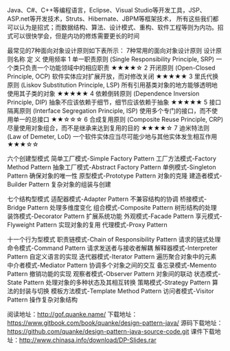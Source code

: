 Java、C#、C++等编程语言，Eclipse、Visual Studio等开发工具，JSP、ASP.net等开发技术，Struts、Hibernate、JBPM等框架技术，
所有这些我们都可以认为是招式；而数据结构、算法、设计模式、重构、软件工程等则为内功。招式可以很快学会，但是内功的修炼需要更长的时间

最常见的7种面向对象设计原则如下表所示： 7种常用的面向对象设计原则
设计原则名称 定 义 使用频率
1 单一职责原则 (Single Responsibility Principle, SRP) 一个类只负责一个功能领域中的相应职责 ★★★★☆
2 开闭原则 (Open-Closed Principle, OCP) 软件实体应对扩展开放，而对修改关闭 ★★★★★
3 里氏代换原则 (Liskov Substitution Principle, LSP) 所有引用基类对象的地方能够透明地使用其子类的对象 ★★★★★
4 依赖倒转原则 (Dependence Inversion Principle, DIP) 抽象不应该依赖于细节，细节应该依赖于抽象 ★★★★★
5 接口隔离原则 (Interface Segregation Principle, ISP) 使用多个专门的接口，而不使用单一的总接口 ★★☆☆☆
6 合成复用原则 (Composite Reuse Principle, CRP) 尽量使用对象组合，而不是继承来达到复用的目的 ★★★★☆
7 迪米特法则 (Law of Demeter, LoD) 一个软件实体应当尽可能少地与其他实体发生相互作用 ★★★☆☆

六个创建型模式
简单工厂模式-Simple Factory Pattern
工厂方法模式-Factory Method Pattern
抽象工厂模式-Abstract Factory Pattern
单例模式-Singleton Pattern 确保对象的唯一性
原型模式-Prototype Pattern 对象的克隆
建造者模式-Builder Pattern 复杂对象的组装与创建

七个结构型模式
适配器模式-Adapter Pattern 不兼容结构的协调
桥接模式-Bridge Pattern 处理多维度变化
组合模式-Composite Pattern 树形结构的处理
装饰模式-Decorator Pattern 扩展系统功能
外观模式-Facade Pattern
享元模式-Flyweight Pattern 实现对象的复用
代理模式-Proxy Pattern

十一个行为型模式
职责链模式-Chain of Responsibility Pattern 请求的链式处理
命令模式-Command Pattern 请求发送者与接收者解耦
解释器模式-Interpreter Pattern 自定义语言的实现
迭代器模式-Iterator Pattern  遍历聚合对象中的元素
中介者模式-Mediator Pattern 协调多个对象之间的交互
备忘录模式-Memento Pattern 撤销功能的实现
观察者模式-Observer Pattern 对象间的联动
状态模式-State Pattern 处理对象的多种状态及其相互转换
策略模式-Strategy Pattern 算法的封装与切换
模板方法模式-Template Method Pattern
访问者模式-Visitor Pattern 操作复杂对象结构

阅读地址：http://gof.quanke.name/
下载地址：https://www.gitbook.com/book/quanke/design-pattern-java/
源码下载地址：https://github.com/quanke/design-pattern-java-source-code.git
课件下载地址：http://www.chinasa.info/download/DP-Slides.rar

